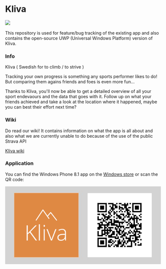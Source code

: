 # Kliva
<img src="https://ci.appveyor.com/api/projects/status/esusas0y99tn2982?svg=true" width="250"/>

This repository is used for feature/bug tracking of the existing app and also contains the open-source UWP (Universal Windows Platform) version of Kliva.

### Info
Kliva ( Swedish for to climb / to strive )

Tracking your own progress is something any sports performer likes to do!
But comparing them agains friends and foes is even more fun...

Thanks to Kliva, you'll now be able to get a detailed overview of all your sport endevaours and the data that goes with it.
Follow up on what your friends achieved and take a look at the location where it happened, maybe you can best their effort next time?

### Wiki

Do read our wiki! It contains information on what the app is all about and also what we are currently unable to do because of the use of the public Strava API

[Kliva wiki](https://github.com/AppCreativity/Kliva/wiki)

### Application
You can find the Windows Phone 8.1 app on the [Windows store](http://www.windowsphone.com/s?appid=ffc42ff1-52ec-4219-899b-1ee4e5fe585b) or scan the QR code:

![QR code Kliva](QR.png)
